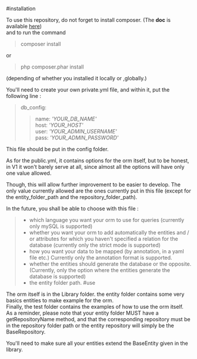 #installation

To use this repository, do not forget to install composer. (The **doc** is available [here](https://getcomposer.org/))  
and to run the command
>composer install  

or 
>php composer.phar install

(depending of whether you installed it locally or ,globally.)

You'll need to create your own private.yml file, and within it,
 put the following line :   
 >
 >db_config:
 >> name: _'YOUR_DB_NAME'_  
 >> host: _'YOUR_HOST'_  
 >> user: _'YOUR_ADMIN_USERNAME'_  
 >> pass:  _'YOUR_ADMIN_PASSWORD'_
 >
 >

This file should be put in the config folder. 

As for the public.yml, it contains options for the orm itself, but to be honest, in V1 it won't 
barely serve at all, since almost all the options will have only one value allowed.  

Though, this will allow further improvement to be easier to develop. The only value currently
 allowed are the ones currently put in this file
(except for the entity_folder_path and the repository_folder_path).  

In the future, you shall be able to choose with this file : 
> - which language you want your orm to use for queries (currently only mySQL is supported)
> - whether you want your orm to add automatically 
the entities and / or attributes for which you haven't specified a relation for the database
(currently only the strict mode is supported)
> - how you want your data to be mapped (by annotation, in a yaml file etc.)
 Currently only the annotation format is supported.
> - whether the entities should generate the database or the opposite. (Currently, only the option 
where the entities generate the database is supported)
> - the entity folder path.
#use

The orm itself is in the Library folder. the entity folder contains some very basics entities to make example for the orm.  
Finally, the test folder contains the examples of how to use the orm itself.  
As a reminder, please note that your entity folder MUST have a getRepositoryName method, 
and that the corresponding repository must be in the repository folder path or the entity repository
will simply be the BaseRepository.  

You'll need to make sure all your entities extend the BaseEntity given in the library.
  